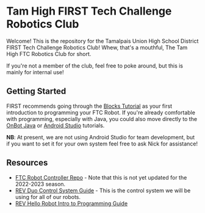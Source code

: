 # Tam High FIRST Tech Challenge Robotics Club

Welcome! This is the repository for the Tamalpais Union High School District
FIRST Tech Challenge Robotics Club! Whew, that's a mouthful,
The Tam High FTC Robotics Club for short.

If you're not a member of the club, feel free to poke around,
but this is mainly for internal use!

## Getting Started

FIRST recommends going through the [Blocks Tutorial](https://github.com/FIRST-Tech-Challenge/FtcRobotController/wiki/Blocks-Tutorial)
as your first introduction to programming your FTC Robot.
If you're already comfortable with programming,
especially with Java,
you could also move directly to the [OnBot Java](https://github.com/FIRST-Tech-Challenge/FtcRobotController/wiki/OnBot-Java-Tutorial)
or [Android Studio](https://github.com/FIRST-Tech-Challenge/FtcRobotController/wiki/Android-Studio-Tutorial) tutorials.

**NB**: At present, we are not using Android Studio for team development,
but if you want to set it for your own system feel free to ask Nick for assistance!

## Resources

- [FTC Robot Controller Repo](https://github.com/FIRST-Tech-Challenge/FtcRobotController) - Note that this is not yet updated for the 2022-2023 season.
- [REV Duo Control System Guide](https://docs.revrobotics.com/duo-control/) - This is the control system we will be using for all of our robots.
- [REV Hello Robot Intro to Programming Guide](https://docs.revrobotics.com/duo-control/programming/hello-robot-introduction-to-programming)